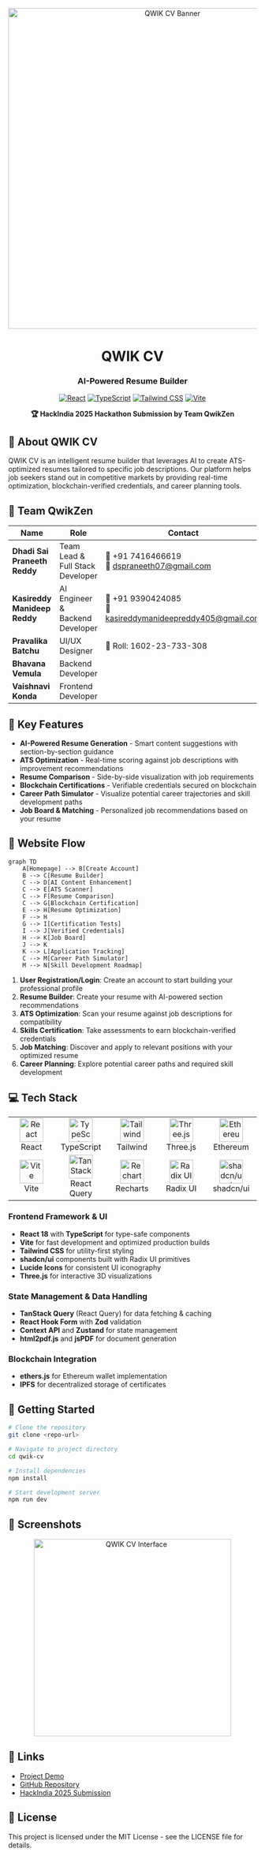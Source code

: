 
<div align="center">
  <img src="public/og-image.png" alt="QWIK CV Banner" width="650px" />
  
  # QWIK CV
  ### AI-Powered Resume Builder
  
  [![React](https://img.shields.io/badge/-React-61DAFB?style=for-the-badge&logo=react&logoColor=black)](https://reactjs.org/)
  [![TypeScript](https://img.shields.io/badge/-TypeScript-3178C6?style=for-the-badge&logo=typescript&logoColor=white)](https://www.typescriptlang.org/)
  [![Tailwind CSS](https://img.shields.io/badge/-Tailwind_CSS-38B2AC?style=for-the-badge&logo=tailwind-css&logoColor=white)](https://tailwindcss.com/)
  [![Vite](https://img.shields.io/badge/-Vite-646CFF?style=for-the-badge&logo=vite&logoColor=white)](https://vitejs.dev/)
  
  **🏆 HackIndia 2025 Hackathon Submission by Team QwikZen**
</div>

## 🚀 About QWIK CV

QWIK CV is an intelligent resume builder that leverages AI to create ATS-optimized resumes tailored to specific job descriptions. Our platform helps job seekers stand out in competitive markets by providing real-time optimization, blockchain-verified credentials, and career planning tools.

## 👥 Team QwikZen

| Name | Role | Contact |
|------|------|---------|
| **Dhadi Sai Praneeth Reddy** | Team Lead & Full Stack Developer | 📱 +91 7416466619 <br> 📧 dspraneeth07@gmail.com |
| **Kasireddy Manideep Reddy** | AI Engineer & Backend Developer | 📱 +91 9390424085 <br> 📧 kasireddymanideepreddy405@gmail.com |
| **Pravalika Batchu** | UI/UX Designer | 📝 Roll: 1602-23-733-308 |
| **Bhavana Vemula** | Backend Developer | |
| **Vaishnavi Konda** | Frontend Developer | |

## 🌟 Key Features

- **AI-Powered Resume Generation** - Smart content suggestions with section-by-section guidance
- **ATS Optimization** - Real-time scoring against job descriptions with improvement recommendations
- **Resume Comparison** - Side-by-side visualization with job requirements
- **Blockchain Certifications** - Verifiable credentials secured on blockchain
- **Career Path Simulator** - Visualize potential career trajectories and skill development paths
- **Job Board & Matching** - Personalized job recommendations based on your resume

## 🔄 Website Flow

```mermaid
graph TD
    A[Homepage] --> B[Create Account]
    B --> C[Resume Builder]
    C --> D[AI Content Enhancement]
    C --> E[ATS Scanner]
    C --> F[Resume Comparison]
    C --> G[Blockchain Certification]
    E --> H[Resume Optimization]
    F --> H
    G --> I[Certification Tests]
    I --> J[Verified Credentials]
    H --> K[Job Board]
    J --> K
    K --> L[Application Tracking]
    C --> M[Career Path Simulator]
    M --> N[Skill Development Roadmap]
```

1. **User Registration/Login**: Create an account to start building your professional profile
2. **Resume Builder**: Create your resume with AI-powered section recommendations
3. **ATS Optimization**: Scan your resume against job descriptions for compatibility
4. **Skills Certification**: Take assessments to earn blockchain-verified credentials
5. **Job Matching**: Discover and apply to relevant positions with your optimized resume
6. **Career Planning**: Explore potential career paths and required skill development

## 💻 Tech Stack

<div align="center">
  <table>
    <tr>
      <td align="center" width="96">
        <img src="https://cdn.jsdelivr.net/gh/devicons/devicon/icons/react/react-original.svg" width="48" height="48" alt="React" />
        <br>React
      </td>
      <td align="center" width="96">
        <img src="https://cdn.jsdelivr.net/gh/devicons/devicon/icons/typescript/typescript-original.svg" width="48" height="48" alt="TypeScript" />
        <br>TypeScript
      </td>
      <td align="center" width="96">
        <img src="https://cdn.jsdelivr.net/gh/devicons/devicon/icons/tailwindcss/tailwindcss-plain.svg" width="48" height="48" alt="Tailwind" />
        <br>Tailwind
      </td>
      <td align="center" width="96">
        <img src="https://cdn.jsdelivr.net/gh/devicons/devicon/icons/threejs/threejs-original.svg" width="48" height="48" alt="Three.js" />
        <br>Three.js
      </td>
      <td align="center" width="96">
        <img src="https://www.vectorlogo.zone/logos/ethereum/ethereum-icon.svg" width="48" height="48" alt="Ethereum" />
        <br>Ethereum
      </td>
    </tr>
    <tr>
      <td align="center" width="96">
        <img src="https://cdn.worldvectorlogo.com/logos/vitejs.svg" width="48" height="48" alt="Vite" />
        <br>Vite
      </td>
      <td align="center" width="96">
        <img src="https://www.vectorlogo.zone/logos/tanstack/tanstack-icon.svg" width="48" height="48" alt="TanStack" />
        <br>React Query
      </td>
      <td align="center" width="96">
        <img src="https://cdn.worldvectorlogo.com/logos/recharts.svg" width="48" height="48" alt="Recharts" />
        <br>Recharts
      </td>
      <td align="center" width="96">
        <img src="https://avatars.githubusercontent.com/u/75042455" width="48" height="48" alt="Radix UI" />
        <br>Radix UI
      </td>
      <td align="center" width="96">
        <img src="https://avatars.githubusercontent.com/u/139895814" width="48" height="48" alt="shadcn/ui" />
        <br>shadcn/ui
      </td>
    </tr>
  </table>
</div>

### Frontend Framework & UI
- **React 18** with **TypeScript** for type-safe components
- **Vite** for fast development and optimized production builds
- **Tailwind CSS** for utility-first styling
- **shadcn/ui** components built with Radix UI primitives
- **Lucide Icons** for consistent UI iconography
- **Three.js** for interactive 3D visualizations

### State Management & Data Handling
- **TanStack Query** (React Query) for data fetching & caching
- **React Hook Form** with **Zod** validation
- **Context API** and **Zustand** for state management
- **html2pdf.js** and **jsPDF** for document generation

### Blockchain Integration
- **ethers.js** for Ethereum wallet implementation
- **IPFS** for decentralized storage of certificates

## 🏁 Getting Started

```bash
# Clone the repository
git clone <repo-url>

# Navigate to project directory
cd qwik-cv

# Install dependencies
npm install

# Start development server
npm run dev
```

## 📱 Screenshots

<div align="center">
  <img src="public/placeholder.svg" alt="QWIK CV Interface" width="400px" />
</div>

## 🔗 Links

- [Project Demo](https://qwik-cv.vercel.app)
- [GitHub Repository](https://github.com/qwikzen/qwik-cv)
- [HackIndia 2025 Submission](https://hackindia2025.devfolio.co/projects)

## 📄 License

This project is licensed under the MIT License - see the LICENSE file for details.

